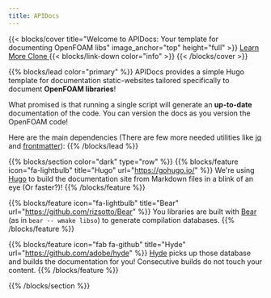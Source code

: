 ```yaml
---
title: APIDocs
---
```


{{< blocks/cover title="Welcome to APIDocs: Your template for documenting OpenFOAM libs" image_anchor="top" height="full" >}}
<a class="btn btn-lg btn-primary me-3 mb-4" href="/docs/">
  Learn More <i class="fas fa-arrow-alt-circle-right ms-2"></i>
</a>
<a class="btn btn-lg btn-secondary me-3 mb-4" href="https://github.com/google/docsy-example">
  Clone <i class="fab fa-github ms-2 "></i>
</a>
{{< blocks/link-down color="info" >}}
{{< /blocks/cover >}}


{{% blocks/lead color="primary" %}}
APIDocs provides a simple Hugo template for documentation static-websites tailored specifically
to document **OpenFOAM libraries**!

What promised is that running a single script will generate an **up-to-date** documentation
of the code. You can version the docs as you version the OpenFOAM code!


Here are the main dependencies (There are few more needed utilities like
[jq](https://github.com/jqlang/jq) and  [frontmatter](https://github.com/eyeseast/python-frontmatter)):
{{% /blocks/lead %}}


{{% blocks/section color="dark" type="row" %}}
{{% blocks/feature icon="fa-lightbulb" title="Hugo" url="https://gohugo.io/" %}}
We're using [Hugo](https://gohugo.io/) to build the documentation site from Markdown files
in a blink of an eye (Or faster?)!
{{% /blocks/feature %}}


{{% blocks/feature icon="fa-lightbulb" title="Bear" url="https://github.com/rizsotto/Bear" %}}
You libraries are built with [Bear](https://github.com/rizsotto/Bear) (as in `bear -- wmake libso`)
to generate compilation databases.
{{% /blocks/feature %}}

{{% blocks/feature icon="fab fa-github" title="Hyde" url="https://github.com/adobe/hyde" %}}
[Hyde](https://github.com/adobe/hyde) picks up those database and builds the documentation for you!
Consecutive builds do not touch your content.
{{% /blocks/feature %}}

{{% /blocks/section %}}
